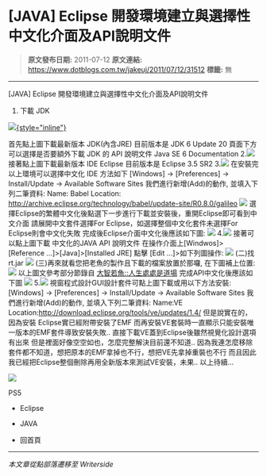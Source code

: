 # [JAVA] Eclipse 開發環境建立與選擇性中文化介面及API說明文件

> **原文發布日期:** 2011-07-12
> **原文連結:** https://www.dotblogs.com.tw/jakeuj/2011/07/12/31512
> **標籤:** 無

---

[JAVA] Eclipse 開發環境建立與選擇性中文化介面及API說明文件

1. 下載 JDK

[![](http://java.sun.com/im/logo_oracle_footer.gif){style="inline"}](http://java.sun.com/javase/downloads/index.jsp)

首先點上圖下載最新版本 JDK(內含JRE) 目前版本是 JDK 6 Update 20
頁面下方可以選擇是否要額外下載 JDK 的 API 說明文件 Java SE 6 Documentation
2.[![](http://www.eclipse.org/eclipse.org-common/themes/Nova/images/eclipse.png)](http://www.eclipse.org/downloads/)
接著點上圖下載最新版本 IDE Eclipse 目前版本是 Eclipse 3.5 SR2
3.[![](http://www.eclipse.org/images/egg-incubation.png)](http://www.eclipse.org/babel/)
在安裝完以上環境可以選擇中文化 IDE 方法如下
[Windows] -> [Preferences] -> Install/Update -> Available Software Sites
我們進行新增(Add)的動作, 並填入下列二筆資料:
Name: Babel
Location: http://archive.eclipse.org/technology/babel/update-site/R0.8.0/galileo
![](http://img64.imageshack.us/img64/1454/15704602.jpg)
選擇Eclipse的繁體中文化後點選下一步進行下載並安裝後，重開Eclipse即可看到中文介面
請展開中文套件選擇For Eclipse，如選擇整個中文化套件未選擇For Eclipse則會中文化失敗
完成後Eclipse介面中文化後應該如下圖:
![](http://img191.imageshack.us/img191/7117/16644672.jpg)
4.[![](http://dev.eclipse.org/large_icons/actions/bookmark-new.png)](http://of.openfoundry.org/download_path/java4zhtw/1.6.20081225/com.sun.java.doc.sdk.1.6_tw_Kuo_chaoyi_v20081225.zip)
接著可以點上圖下載 中文化的JAVA API 說明文件
在操作介面上[Windwos]>[Reference ...]>[Java]>[Installed JRE] 點擊 [Edit ...]>如下列圖操作:
[![](http://2.bp.blogspot.com/_Sx-9Cwd1BEg/SU_FjIyYQbI/AAAAAAAABy0/XR_cbjFJ1ZM/s400/eclipse3.4.tw.chaoyi.kuo.03.png)](http://2.bp.blogspot.com/_Sx-9Cwd1BEg/SU_FjIyYQbI/AAAAAAAABy0/XR_cbjFJ1ZM/s1600-h/eclipse3.4.tw.chaoyi.kuo.03.png)
(二)找 rt.jar
[![](http://4.bp.blogspot.com/_Sx-9Cwd1BEg/SU_GT7rrVgI/AAAAAAAABy8/o-YizabEgqA/s400/eclipse3.4.tw.chaoyi.kuo.04.png)](http://4.bp.blogspot.com/_Sx-9Cwd1BEg/SU_GT7rrVgI/AAAAAAAABy8/o-YizabEgqA/s1600-h/eclipse3.4.tw.chaoyi.kuo.04.png)
(三)再來就看您把老魚的製作且下載的檔案放置於那囉, 在下圖補上位置:
[![](http://3.bp.blogspot.com/_Sx-9Cwd1BEg/SU_HLxxyNTI/AAAAAAAABzE/a6XcXfCwmCY/s400/eclipse3.4.tw.chaoyi.kuo.05.png)](http://3.bp.blogspot.com/_Sx-9Cwd1BEg/SU_HLxxyNTI/AAAAAAAABzE/a6XcXfCwmCY/s1600-h/eclipse3.4.tw.chaoyi.kuo.05.png)
以上圖文參考部分節錄自 [大智若魚::人生處處是道場](http://oss-tw.blogspot.com/)
完成API中文化後應該如下圖
![](http://img190.imageshack.us/img190/1876/69920050.jpg)
5.[![](http://www.eclipse.org/eclipse.org-common/themes/Nova/images/eclipse.png)](http://www.eclipse.org/vep/downloads/)
視窗程式設計GUI設計套件可點上圖下載或用以下方法安裝:
[Windows] -> [Preferences] -> Install/Update -> Available Software Sites
我們進行新增(Add)的動作, 並填入下列二筆資料:
Name:VE
Location:<http://download.eclipse.org/tools/ve/updates/1.4/>
但是說實在的，因為安裝 Eclipse實已經附帶安裝了EMF
而再安裝VE套裝時一直顯示只能安裝唯一版本的EMF套件導致安裝失敗..
直接下載VE蓋到Eclipse後雖然視覺化設計選項有出來
但是裡面好像空空如也，怎麼完整解決目前還不知道..
因為我連怎麼移除套件都不知道，想把原本的EMF拿掉也不行，想把VE先拿掉重裝也不行
而且因此我已經把Eclipse整個刪除再用全新版本來測試VE安裝，未果..
以上待續...

![](https://card.psnprofiles.com/1/jakeuj.png)

PS5

* Eclipse
* JAVA

* 回首頁

---

*本文章從點部落遷移至 Writerside*

